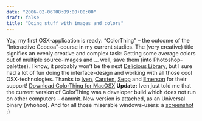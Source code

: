 ```yaml
---
date: "2006-02-06T08:09:00+00:00"
draft: false
title: "Doing stuff with images and colors"
---
```

Yay, my first OSX-application is ready: “ColorThing” – the outcome
of the “Interactive Ccocoa”-course in my current studies. The (very
creative) title signifies an evenly creative and complex task:
Getting some average colors out of multiple source-images and …
well, save them (into Photoshop-palettes). I know, it probably
won’t be the next
[Delicious Library](http://deliciousmonster.com/), but I sure had a
lot of fun doing the interface-design and working with all those
cool OSX-technologies. Thanks to
[Iven](http://www.weissundschmidt.de),
[Carsten](http://www.iverse.org), [Sepp](http://www.macsepp.com)
and [Emerson](http://www.emersonaraja.com) for their support!
[Download ColorThing for MacOSX](http://chillu.com/assets/downloads/colorthing.zip)
**Update:** Iven just told me that the current version of
ColorThing was a developer build which does not run on other
computers – dammit. New version is attached, as an Universal binary
(whohoo). And for all those miserable windows-users: a
[screenshot](http://chillu.com/assets/colorthing_gui.png) ;)




